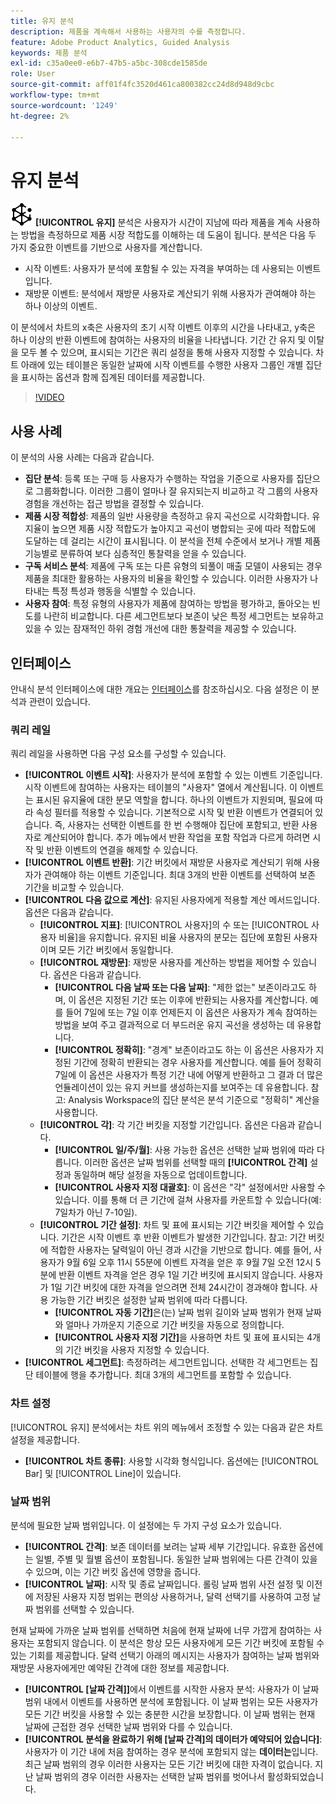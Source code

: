 ```yaml
---
title: 유지 분석
description: 제품을 계속해서 사용하는 사용자의 수를 측정합니다.
feature: Adobe Product Analytics, Guided Analysis
keywords: 제품 분석
exl-id: c35a0ee0-e6b7-47b5-a5bc-308cde1585de
role: User
source-git-commit: aff01f4fc3520d461ca800382cc24d8d948d9cbc
workflow-type: tm+mt
source-wordcount: '1249'
ht-degree: 2%

---
```


# 유지 분석

![유지](/help/assets/icons/Retention.svg) **[!UICONTROL 유지]** 분석은 사용자가 시간이 지남에 따라 제품을 계속 사용하는 방법을 측정하므로 제품 시장 적합도를 이해하는 데 도움이 됩니다. 분석은 다음 두 가지 중요한 이벤트를 기반으로 사용자를 계산합니다.

* 시작 이벤트: 사용자가 분석에 포함될 수 있는 자격을 부여하는 데 사용되는 이벤트입니다.
* 재방문 이벤트: 분석에서 재방문 사용자로 계산되기 위해 사용자가 관여해야 하는 하나 이상의 이벤트.

이 분석에서 차트의 x축은 사용자의 초기 시작 이벤트 이후의 시간을 나타내고, y축은 하나 이상의 반환 이벤트에 참여하는 사용자의 비율을 나타냅니다. 기간 간 유지 및 이탈을 모두 볼 수 있으며, 표시되는 기간은 쿼리 설정을 통해 사용자 지정할 수 있습니다. 차트 아래에 있는 테이블은 동일한 날짜에 시작 이벤트를 수행한 사용자 그룹인 개별 집단을 표시하는 옵션과 함께 집계된 데이터를 제공합니다.

>[!VIDEO](https://video.tv.adobe.com/v/3430503/?learn=on)


## 사용 사례

이 분석의 사용 사례는 다음과 같습니다.

* **집단 분석**: 등록 또는 구매 등 사용자가 수행하는 작업을 기준으로 사용자를 집단으로 그룹화합니다. 이러한 그룹이 얼마나 잘 유지되는지 비교하고 각 그룹의 사용자 경험을 개선하는 접근 방법을 결정할 수 있습니다.
* **제품 시장 적합성**: 제품의 일반 사용량을 측정하고 유지 곡선으로 시각화합니다. 유지율이 높으면 제품 시장 적합도가 높아지고 곡선이 병합되는 곳에 따라 적합도에 도달하는 데 걸리는 시간이 표시됩니다. 이 분석을 전체 수준에서 보거나 개별 제품 기능별로 분류하여 보다 심층적인 통찰력을 얻을 수 있습니다.
* **구독 서비스 분석**: 제품에 구독 또는 다른 유형의 되풀이 매출 모델이 사용되는 경우 제품을 최대한 활용하는 사용자의 비율을 확인할 수 있습니다. 이러한 사용자가 나타내는 특정 특성과 행동을 식별할 수 있습니다.
* **사용자 참여**: 특정 유형의 사용자가 제품에 참여하는 방법을 평가하고, 돌아오는 빈도를 나란히 비교합니다. 다른 세그먼트보다 보존이 낮은 특정 세그먼트는 보유하고 있을 수 있는 잠재적인 하위 경험 개선에 대한 통찰력을 제공할 수 있습니다.

## 인터페이스

안내식 분석 인터페이스에 대한 개요는 [인터페이스](../overview.md#interface)를 참조하십시오. 다음 설정은 이 분석과 관련이 있습니다.

### 쿼리 레일

쿼리 레일을 사용하면 다음 구성 요소를 구성할 수 있습니다.

* **[!UICONTROL 이벤트 시작]**: 사용자가 분석에 포함할 수 있는 이벤트 기준입니다. 시작 이벤트에 참여하는 사용자는 테이블의 &quot;사용자&quot; 열에서 계산됩니다. 이 이벤트는 표시된 유지율에 대한 분모 역할을 합니다. 하나의 이벤트가 지원되며, 필요에 따라 속성 필터를 적용할 수 있습니다. 기본적으로 시작 및 반환 이벤트가 연결되어 있습니다. 즉, 사용자는 선택한 이벤트를 한 번 수행해야 집단에 포함되고, 반환 사용자로 계산되어야 합니다. 추가 메뉴에서 반환 작업을 포함 작업과 다르게 하려면 시작 및 반환 이벤트의 연결을 해제할 수 있습니다.
* **[!UICONTROL 이벤트 반환]**: 기간 버킷에서 재방문 사용자로 계산되기 위해 사용자가 관여해야 하는 이벤트 기준입니다. 최대 3개의 반환 이벤트를 선택하여 보존 기간을 비교할 수 있습니다.
* **[!UICONTROL 다음 값으로 계산]**: 유지된 사용자에게 적용할 계산 메서드입니다. 옵션은 다음과 같습니다.
   * **[!UICONTROL 지표]**: [!UICONTROL 사용자]의 수 또는 [!UICONTROL 사용자 비율]을 유지합니다. 유지된 비율 사용자의 분모는 집단에 포함된 사용자이며 모든 기간 버킷에서 동일합니다.
   * **[!UICONTROL 재방문]**: 재방문 사용자를 계산하는 방법을 제어할 수 있습니다. 옵션은 다음과 같습니다.
      * **[!UICONTROL 다음 날짜 또는 다음 날짜]**: &quot;제한 없는&quot; 보존이라고도 하며, 이 옵션은 지정된 기간 또는 이후에 반환되는 사용자를 계산합니다. 예를 들어 7일에 또는 7일 이후 언제든지 이 옵션은 사용자가 계속 참여하는 방법을 보여 주고 결과적으로 더 부드러운 유지 곡선을 생성하는 데 유용합니다.
      * **[!UICONTROL 정확히]**: &quot;경계&quot; 보존이라고도 하는 이 옵션은 사용자가 지정된 기간에 정확히 반환되는 경우 사용자를 계산합니다. 예를 들어 정확히 7일에 이 옵션은 사용자가 특정 기간 내에 어떻게 반환하고 그 결과 더 많은 언듈레이션이 있는 유지 커브를 생성하는지를 보여주는 데 유용합니다. 참고: Analysis Workspace의 집단 분석은 분석 기준으로 &quot;정확히&quot; 계산을 사용합니다.
   * **[!UICONTROL 각]**: 각 기간 버킷을 지정할 기간입니다. 옵션은 다음과 같습니다.
      * **[!UICONTROL 일/주/월]**: 사용 가능한 옵션은 선택한 날짜 범위에 따라 다릅니다. 이러한 옵션은 날짜 범위를 선택할 때의 **[!UICONTROL 간격]** 설정과 동일하며 해당 설정을 자동으로 업데이트합니다.
      * **[!UICONTROL 사용자 지정 대괄호]**: 이 옵션은 &quot;각&quot; 설정에서만 사용할 수 있습니다. 이를 통해 더 큰 기간에 걸쳐 사용자를 카운트할 수 있습니다(예: 7일차가 아닌 7-10일).
   * **[!UICONTROL 기간 설정]**: 차트 및 표에 표시되는 기간 버킷을 제어할 수 있습니다. 기간은 시작 이벤트 후 반환 이벤트가 발생한 기간입니다. 참고: 기간 버킷에 적합한 사용자는 달력일이 아닌 경과 시간을 기반으로 합니다. 예를 들어, 사용자가 9월 6일 오후 11시 55분에 이벤트 자격을 얻은 후 9월 7일 오전 12시 5분에 반환 이벤트 자격을 얻은 경우 1일 기간 버킷에 표시되지 않습니다. 사용자가 1일 기간 버킷에 대한 자격을 얻으려면 전체 24시간이 경과해야 합니다. 사용 가능한 기간 버킷은 설정한 날짜 범위에 따라 다릅니다.
      * **[!UICONTROL 자동 기간]**&#x200B;은(는) 날짜 범위 길이와 날짜 범위가 현재 날짜와 얼마나 가까운지 기준으로 기간 버킷을 자동으로 정의합니다.
      * **[!UICONTROL 사용자 지정 기간]**&#x200B;을 사용하면 차트 및 표에 표시되는 4개의 기간 버킷을 사용자 지정할 수 있습니다.
* **[!UICONTROL 세그먼트]**: 측정하려는 세그먼트입니다. 선택한 각 세그먼트는 집단 테이블에 행을 추가합니다. 최대 3개의 세그먼트를 포함할 수 있습니다.

### 차트 설정

[!UICONTROL 유지] 분석에서는 차트 위의 메뉴에서 조정할 수 있는 다음과 같은 차트 설정을 제공합니다.

* **[!UICONTROL 차트 종류]**: 사용할 시각화 형식입니다. 옵션에는 [!UICONTROL Bar] 및 [!UICONTROL Line]이 있습니다.

### 날짜 범위

분석에 필요한 날짜 범위입니다. 이 설정에는 두 가지 구성 요소가 있습니다.

* **[!UICONTROL 간격]**: 보존 데이터를 보려는 날짜 세부 기간입니다. 유효한 옵션에는 일별, 주별 및 월별 옵션이 포함됩니다. 동일한 날짜 범위에는 다른 간격이 있을 수 있으며, 이는 기간 버킷 옵션에 영향을 줍니다.
* **[!UICONTROL 날짜]**: 시작 및 종료 날짜입니다. 롤링 날짜 범위 사전 설정 및 이전에 저장된 사용자 지정 범위는 편의상 사용하거나, 달력 선택기를 사용하여 고정 날짜 범위를 선택할 수 있습니다.

현재 날짜에 가까운 날짜 범위를 선택하면 처음에 현재 날짜에 너무 가깝게 참여하는 사용자는 포함되지 않습니다. 이 분석은 항상 모든 사용자에게 모든 기간 버킷에 포함될 수 있는 기회를 제공합니다. 달력 선택기 아래의 메시지는 사용자가 참여하는 날짜 범위와 재방문 사용자에게만 예약된 간격에 대한 정보를 제공합니다.

* **[!UICONTROL [날짜 간격]]**&#x200B;에서 이벤트를 시작한 사용자 분석: 사용자가 이 날짜 범위 내에서 이벤트를 사용하면 분석에 포함됩니다. 이 날짜 범위는 모든 사용자가 모든 기간 버킷을 사용할 수 있는 충분한 시간을 보장합니다. 이 날짜 범위는 현재 날짜에 근접한 경우 선택한 날짜 범위와 다를 수 있습니다.
* **[!UICONTROL 분석을 완료하기 위해 [날짜 간격]의 데이터가 예약되어 있습니다]**: 사용자가 이 기간 내에 처음 참여하는 경우 분석에 포함되지 않는 **데이터는**&#x200B;입니다. 최근 날짜 범위의 경우 이러한 사용자는 모든 기간 버킷에 대한 자격이 없습니다. 지난 날짜 범위의 경우 이러한 사용자는 선택한 날짜 범위를 벗어나서 활성화되었습니다.

<!--
## Example

See below for an example of the analysis.

![Retention](../assets/retention.png)

-->